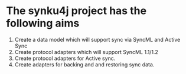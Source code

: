 # The synku4j project has the following aims #

  1. Create a data model which will support sync via SyncML and Active Sync
  1. Create protocol adapters which will support SyncML 1.1/1.2
  1. Create protocol adapters for Active sync.
  1. Create adapters for backing and and restoring sync data.